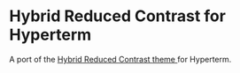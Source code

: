 # Hybrid Reduced Contrast for Hyperterm

A port of the [Hybrid Reduced Contrast theme ](https://github.com/w0ng/vim-hybrid) for Hyperterm.
